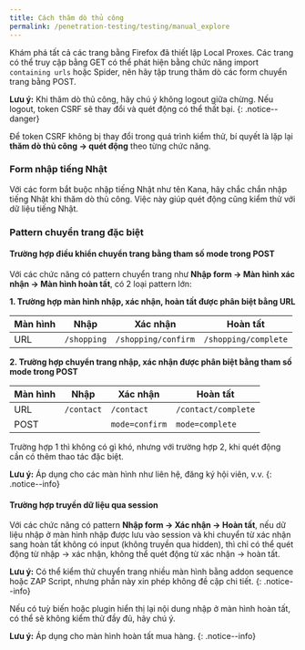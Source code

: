 ```yaml
---
title: Cách thăm dò thủ công
permalink: /penetration-testing/testing/manual_explore
---
```

Khám phá tất cả các trang bằng Firefox đã thiết lập Local Proxes.
Các trang có thể truy cập bằng GET có thể phát hiện bằng chức năng import `containing urls` hoặc Spider, nên hãy tập trung thăm dò các form chuyển trang bằng POST.

**Lưu ý:** Khi thăm dò thủ công, hãy chú ý không logout giữa chừng.
Nếu logout, token CSRF sẽ thay đổi và quét động có thể thất bại.
{: .notice--danger}

Để token CSRF không bị thay đổi trong quá trình kiểm thử, bí quyết là lặp lại **thăm dò thủ công → quét động** theo từng chức năng.

### Form nhập tiếng Nhật

Với các form bắt buộc nhập tiếng Nhật như tên Kana, hãy chắc chắn nhập tiếng Nhật khi thăm dò thủ công.
Việc này giúp quét động cũng kiểm thử với dữ liệu tiếng Nhật.

### Pattern chuyển trang đặc biệt

#### Trường hợp điều khiển chuyển trang bằng tham số mode trong POST

Với các chức năng có pattern chuyển trang như **Nhập form → Màn hình xác nhận → Màn hình hoàn tất**, có 2 loại pattern lớn:

**1. Trường hợp màn hình nhập, xác nhận, hoàn tất được phân biệt bằng URL**

| Màn hình | Nhập         | Xác nhận             | Hoàn tất                |
|----------|--------------|----------------------|-------------------------|
| URL      | `/shopping`  | `/shopping/confirm`  | `/shopping/complete`    |

**2. Trường hợp chuyển trang nhập, xác nhận được phân biệt bằng tham số mode trong POST**

| Màn hình | Nhập        | Xác nhận         | Hoàn tất                |
|----------|-------------|------------------|-------------------------|
| URL      | `/contact`  | `/contact`       | `/contact/complete`     |
| POST     |             | `mode=confirm`   | `mode=complete`         |

Trường hợp 1 thì không có gì khó, nhưng với trường hợp 2, khi quét động cần có thêm thao tác đặc biệt.

**Lưu ý:** Áp dụng cho các màn hình như liên hệ, đăng ký hội viên, v.v.
{: .notice--info}

#### Trường hợp truyền dữ liệu qua session

Với các chức năng có pattern **Nhập form → Xác nhận → Hoàn tất**, nếu dữ liệu nhập ở màn hình nhập được lưu vào session và khi chuyển từ xác nhận sang hoàn tất không có input (không truyền qua hidden), thì chỉ có thể quét động từ nhập → xác nhận, không thể quét động từ xác nhận → hoàn tất.

**Lưu ý:** Có thể kiểm thử chuyển trang nhiều màn hình bằng addon sequence hoặc ZAP Script, nhưng phần này xin phép không đề cập chi tiết.
{: .notice--info}

Nếu có tuỳ biến hoặc plugin hiển thị lại nội dung nhập ở màn hình hoàn tất, có thể sẽ không kiểm thử đầy đủ, hãy chú ý.

**Lưu ý:** Áp dụng cho màn hình hoàn tất mua hàng.
{: .notice--info}
